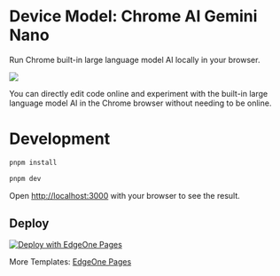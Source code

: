 # Device Model: Chrome AI Gemini Nano

Run Chrome built-in large language model AI locally in your browser.

![](https://cloudcache.tencent-cloud.com/qcloud/ui/static/static_source_business/8d2c5b56-ffa0-436b-86c6-25e5ae730591.png)

You can directly edit code online and experiment with the built-in large language model AI in the Chrome browser without needing to be online.

# Development

```sh
pnpm install

pnpm dev
```

Open [http://localhost:3000](http://localhost:3000) with your browser to see the result.

## Deploy

[![Deploy with EdgeOne Pages](https://cdnstatic.tencentcs.com/edgeone/pages/deploy.svg)](https://edgeone.ai/pages/new?from=github&template=chrome-ai)

More Templates: [EdgeOne Pages](https://edgeone.ai/pages/templates)
